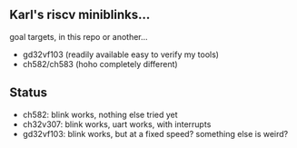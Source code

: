 ## Karl's riscv miniblinks...

goal targets, in this repo or another...
* gd32vf103 (readily available easy to verify my tools)
* ch582/ch583 (hoho completely different)

## Status
* ch582: blink works, nothing else tried yet
* ch32v307: blink works, uart works, with interrupts
* gd32vf103: blink works, but at a fixed speed? something else is weird?
